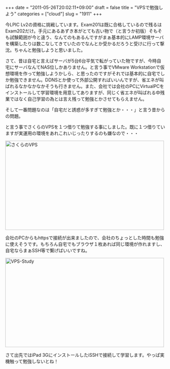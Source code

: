 +++
date = "2011-05-26T20:02:11+09:00"
draft = false
title = "VPSで勉強しよう"
categories = ["cloud"]
slug = "1911"
+++

今LPIC Lv2の資格に挑戦しています。Exam201は既に合格しているので残るはExam202だけ。手元にあるあずき本がとても古い物で（と言うか初版）そもそも試験範囲が今と違う、なんてのもあるんですがまぁ基本的にLAMP環境サーバを構築したりは数こなしてきていたのでなんとか受かるだろうと受けに行って撃沈。ちゃんと勉強しようと思いました。

さて、昔は自宅と言えばサーバが5台6台平気で転がっていた物ですが、今時自宅にサーバなんてNAS位しかありません。と言う事でVMware Workstationで仮想環境を作って勉強しようかしら、と思ったのですがそれでは基本的に自宅でしか勉強できません。DDNSとか使って外部公開すればいいんですが、省エネが叫ばれるなかなかなかそうも行きません。また、会社では会社のPCにVirtualPCをインストールして学習環境を用意してありますが、同じく省エネが叫ばれる中残業ではなく自己学習の為とは言え残って勉強とかさせてもらえません。

そして一番問題なのは「自宅だと誘惑が多すぎて勉強とか・・・」と言う昔からの問題。

と言う事でさくらのVPSを１つ借りて勉強する事にしました。既に１つ借りていますが実運用の環境をあれこれいじったりするのも嫌なので・・・

<a href="https://www.flickr.com/photos/keruru/5760643509/" title="さくらのVPS by けるる, on Flickr"><img src="https://farm3.static.flickr.com/2561/5760643509_fa1952610e.jpg" width="500" height="281" alt="さくらのVPS"/></a>

会社のPCからもhttpsで接続が出来ましたので、会社のちょっとした時間も勉強に使えそうです。もちろん自宅でもブラウザ１枚あれば同じ環境が作れますし、自宅ならまぁSSH等で繋げばいいですね。

<a href="https://www.flickr.com/photos/keruru/5761187944/" title="VPS-Study by けるる, on Flickr"><img src="https://farm3.static.flickr.com/2585/5761187944_3172c52dd2.jpg" width="500" height="281" alt="VPS-Study"/></a>

さて出先ではiPad 3GにインストールしたiSSHで接続して学習します。やっぱ実機触って勉強しないとね！
